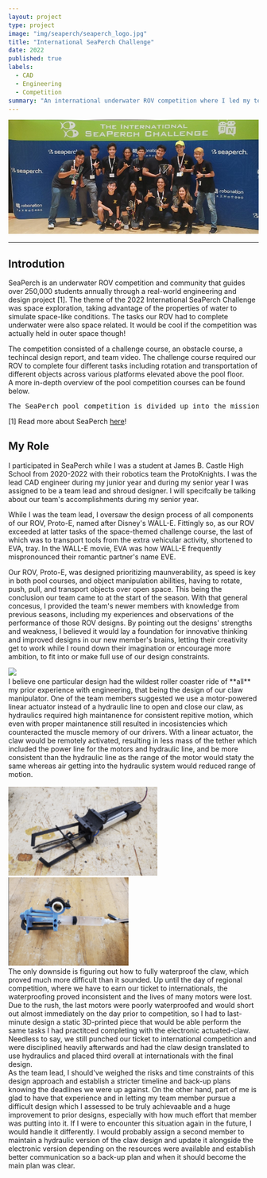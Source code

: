 ```yaml
---
layout: project
type: project
image: "img/seaperch/seaperch_logo.jpg"
title: "International SeaPerch Challenge"
date: 2022
published: true
labels:
  - CAD
  - Engineering
  - Competition
summary: "An international underwater ROV competition where I led my team to 3rd in the high school stock division in 2022!"
---
```


<img class="img-fluid" src="../img/seaperch/Resized_20220604_193657(0).jpeg"/>

<hr>

## Introdution
SeaPerch is an underwater ROV competition and community that guides over 250,000 students annually through a real-world engineering and design project [1]. The theme of the 2022 International SeaPerch Challenge was space exploration, taking advantage of the properties of water to simulate  space-like conditions. The tasks our ROV had to complete underwater were also space related. It would be cool if the competition was actually held in outer space though!<br> 

The competition consisted of a challenge course, an obstacle course, a techincal design report, and team video. The challenge course required our ROV to complete four different tasks including rotation and transportation of different objects across various platforms elevated above the pool floor.<br>
A more in-depth overview of the pool competition courses can be found below.

<pre>
The SeaPerch pool competition is divided up into the mission course and obstacle course. The first is the obstacle course which consists of five hoops that require the driver to precisely navigate the ROV through in order, starting with the hoop closest to the wall. Once the ROV has passed through the fifth and furthest hoop, it must surface the water before retracing its path, going back through the hoops in reverse order. The mission course consists of four separate tasks. The first of which, opening the battery panel, requires a latch to be rotated for the panel to be pushed or pulled open and must be completed first to gain access to the battery compartment. The second task involves disconnecting the power cables from the batteries in the battery compartment without applying force to the batteries. The third task is to replace the batteries in the battery compartment with the batteries in the adjacent battery pallet. The fourth task requires the ROV to transport tools from the Extra Vehicular Activity(EVA) tool tray to the tool caddy. All four of these tasks must be completed within 13 minutes. 
</pre>

[1] Read more about SeaPerch [here](https://seaperch.org/about/)!

## My Role
I participated in SeaPerch while I was a student at James B. Castle High School from 2020-2022 with their robotics team the ProtoKnights. I was the lead CAD engineer during my junior year and during my senior year I was assigned to be a team lead and shroud designer. I will specifcally be talking about our team's accomplishments during my senior year.<br>

While I was the team lead,  I oversaw the design process of all components of our ROV, Proto-E, named after Disney's WALL-E. Fittingly so, as our ROV exceeded at latter tasks of the space-themed challenge course, the last of which was to transport tools from the extra vehicular activity, shortened to EVA, tray. In the WALL-E movie, EVA was how WALL-E frequently mispronounced their romantic partner's name EVE. <br>

Our ROV, Proto-E, was designed prioritizing maunverability, as speed is key in both pool courses, and object manipulation abilities, having to rotate, push, pull, and transport objects over open space. This being the conclusion our team came to at the start of the season. With that general concesus, I provided the team's newer members with knowledge from previous seasons, including my experiences and observations of the performance of those ROV designs. By pointing out the designs' strengths and weakness, I believed it would lay a foundation for innovative thinking and improved designs in our new member's brains, letting their creativity get to work while I round down their imagination or encourage more ambition, to fit into or make full use of our design constraints.<br>
<div class="text-center p-4">
  <img width="300px" src="../img/seaperch/20220416_100245.jpg" class="img-thumbnail" >
</div>
I believe one particular design had the wildest roller coaster ride of **all** my prior experience with engineering, that being the design of our claw manipulator. One of the team members suggested we use a motor-powered linear actuator instead of a hydraulic line to open and close our claw, as hydraulics required high maintanence for consistent repitive motion, which even with proper maintanence still resulted in incosistencies which counteracted the muscle memory of our drivers. With a linear actuator, the claw would be remotely activated, resulting in less mass of the tether which included the power line for the motors and hydraulic line, and be more consistent than the hydraulic line as the range of the motor would staty the same whereas air getting into the hydraulic system would reduced range of motion.<br>
<br>
<div class="text-center p-4">
  <img width="300px" src="../img/seaperch/Motorized-Claw.png" class="img-thumbnail" >
  <img width="242px" src="../img/seaperch/Final-Claw.png" class="img-thumbnail" >
</div>
The only downside is figuring out how to fully waterproof the claw, which proved much more difficult than it sounded. Up until the day of regional competition, where we have to earn our ticket to internationals, the waterproofing proved inconsistent and the lives of many motors were lost. Due to the rush, the last motors were poorly waterproofed and would short out almost immediately on the day prior to competition, so I had to last-minute design a static 3D-printed piece that would be able perform the same tasks I had practitced completing with the electronic actuated-claw. Needless to say, we still punched our ticket to international competition and were disciplined heavily afterwards and had the claw design translated to use hydraulics and placed third overall at internationals with the final design.<br>
As the team lead, I should've weighed the risks and time constraints of this design approach and establish a stricter timeline and back-up plans knowing the deadlines we were up against. On the other hand, part of me is glad to have that experience and in letting my team member pursue a difficult design which I assessed to be truly achievaable and a huge improvement to prior designs, especially with how much effort that member was putting into it. If I were to encounter this situation again in the future, I would handle it differently. I would probably assign a second member to maintain a hydraulic version of the claw design and update it alongside the electronic version depending on the resources were available and establish better communication so a back-up plan and when it should become the main plan was clear.
